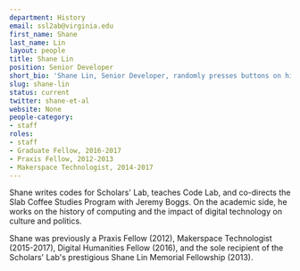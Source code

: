 ```yaml
---
department: History
email: ssl2ab@virginia.edu
first_name: Shane
last_name: Lin
layout: people
title: Shane Lin
position: Senior Developer
short_bio: 'Shane Lin, Senior Developer, randomly presses buttons on his keyboard, but we live in a universe where this results in mostly compilable code.'
slug: shane-lin
status: current
twitter: shane-et-al
website: None
people-category:
- staff
roles:
- staff
- Graduate Fellow, 2016-2017
- Praxis Fellow, 2012-2013
- Makerspace Technologist, 2014-2017
---
```


Shane writes codes for Scholars' Lab, teaches Code Lab, and co-directs the Slab Coffee Studies Program with Jeremy Boggs. On the academic side, he works on the history of computing and the impact of digital technology on culture and politics.

Shane was previously a Praxis Fellow (2012), Makerspace Technologist (2015-2017), Digital Humanities Fellow (2016), and the sole recipient of the Scholars' Lab's prestigious Shane Lin Memorial Fellowship (2013).